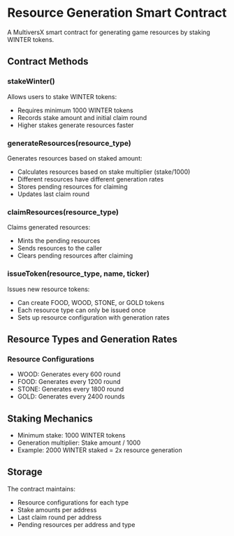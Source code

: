 # Resource Generation Smart Contract

A MultiversX smart contract for generating game resources by staking WINTER tokens.

## Contract Methods

### stakeWinter()
Allows users to stake WINTER tokens:
- Requires minimum 1000 WINTER tokens
- Records stake amount and initial claim round
- Higher stakes generate resources faster

### generateResources(resource_type)
Generates resources based on staked amount:
- Calculates resources based on stake multiplier (stake/1000)
- Different resources have different generation rates
- Stores pending resources for claiming
- Updates last claim round

### claimResources(resource_type)
Claims generated resources:
- Mints the pending resources
- Sends resources to the caller
- Clears pending resources after claiming

### issueToken(resource_type, name, ticker)
Issues new resource tokens:
- Can create FOOD, WOOD, STONE, or GOLD tokens
- Each resource type can only be issued once
- Sets up resource configuration with generation rates

## Resource Types and Generation Rates

### Resource Configurations
- WOOD: Generates every 600 round
- FOOD: Generates every 1200 round
- STONE: Generates every 1800 round
- GOLD: Generates every 2400 rounds

## Staking Mechanics
- Minimum stake: 1000 WINTER tokens
- Generation multiplier: Stake amount / 1000
- Example: 2000 WINTER staked = 2x resource generation

## Storage
The contract maintains:
- Resource configurations for each type
- Stake amounts per address
- Last claim round per address
- Pending resources per address and type